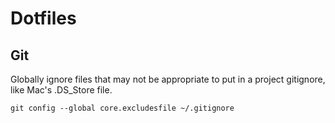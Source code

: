 # Dotfiles

## Git

Globally ignore files that may not be appropriate to put in a project
gitignore, like Mac's .DS_Store file.

`git config --global core.excludesfile ~/.gitignore`
